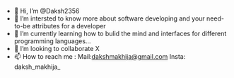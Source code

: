 - 👋 Hi, I’m @Daksh2356
- 👀 I’m  intersted to know more about software developing and your need-to-be attributes for a developer
- 🌱 I’m currently learning how to bulid the mind and interfaces for different programming languages...
- 💞️ I’m looking to collaborate X 
- 📫 How to reach me : 
Mail:dakshmakhija@gmail.com
Insta: daksh_makhija_


<!---
Daksh2356/Daksh2356 is a ✨ special ✨ repository because its `README.md` (this file) appears on your GitHub profile.
You can click the Preview link to take a look at your changes.
--->
